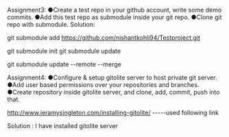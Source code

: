 Assignment3:
●Create a test repo in your github account, write some demo commits.
●Add this test repo as submodule inside your git repo.
●Clone git repo with submodule.
Solution:

git submodule add https://github.com/nishantkohli94/Testproject.git

git submodule init 
git submodule update

git submodule update --remote --merge


Assignment4:
●Configure & setup gitolite server to host private git server.
●Add user based permissions over your repositories and branches.
●Create repository inside gitolite server, and clone, add, commit, push into that.

http://www.jeramysingleton.com/installing-gitolite/ -----used following link

Solution : I have installed gitolite server 
